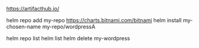 https://artifacthub.io/

helm repo add my-repo https://charts.bitnami.com/bitnami
helm install my-chosen-name my-repo/wordpressA

helm repo list
helm list
helm delete my-wordpress

